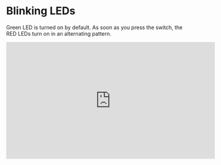 # Blinking LEDs

Green LED is turned on by default. As soon as you press the switch, the RED LEDs turn on in an alternating pattern.

<iframe width="560" height="315" src="https://youtu.be/LpddFdQVm0Q" frameborder="0" allowfullscreen></iframe>
